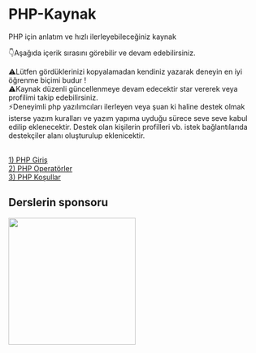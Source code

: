 # PHP-Kaynak
PHP için anlatım ve hızlı ilerleyebileceğiniz kaynak

👇Aşağıda içerik sırasını görebilir ve devam edebilirsiniz.


⚠️Lütfen gördüklerinizi kopyalamadan kendiniz yazarak deneyin en iyi öğrenme biçimi budur !
<br>
⚠️Kaynak düzenli güncellenmeye devam edecektir star vererek veya profilimi takip edebilirsiniz.
<br>
⚡Deneyimli php yazılımcıları ilerleyen veya şuan ki haline destek olmak isterse yazım kuralları ve yazım yapıma uyduğu sürece seve seve kabul edilip eklenecektir. 
Destek olan kişilerin profilleri vb. istek bağlantılarıda destekçiler alanı oluşturulup eklenicektir.

<br>
<a href="https://github.com/alicangunduz/PHP-Kaynak/tree/main/1-php-giris">1) PHP Giriş</a>
<br>
<a href="https://github.com/alicangunduz/PHP-Kaynak/tree/main/2-operatorler">2) PHP Operatörler</a>
<br>
<a href="https://github.com/alicangunduz/PHP-Kaynak/tree/main/3-kosul-yap%C4%B1lar%C4%B1">3) PHP Koşullar</a>


<h2>Derslerin sponsoru</h2>
<a href="https://izleaf.com"><img src="https://izleaf.com/logo.png" width="250"></a>
